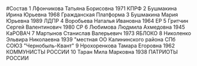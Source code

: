 #Состав
1 Лфончикова Татьяна Борисовна 1971 КПРФ
2 Бушмакина Ирина Юрьевна 1968 Гражданская Платформа
3 Бушмакина Мария Юрьевна 1989 ЛДПР
4 Воробьева Наталья Ивановна 1964 ЕР
5 Гритчин Сергей Валентинович 1980 СР
6 Любимова Людмила Ахмедовна 1945 КаРОВАЧ
7 Мартынов Станислав Валерьевич 1973 ЯБЛОКО
8 Николенко Эльвира Николаевна 1939 \"местная ОО Калининского района СПб СОЮЗ \"Чернобыль-Квант\"
9 Нрохоренкова Тамара Егоровна 1962 КОММУНИСТЫ РОССИИ
10 Таран Мила Марковна 1938 ПАТРИОТЫ РОССИИ
